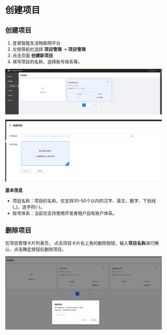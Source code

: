 # 创建项目

 ## 创建项目
 
1. 登录智能生活物联网平台
2. 左侧导航栏选择 **项目管理** -> **项目管理**
3. 点击页面 **创建新项目**
4. 填写项目的名称、选择账号体系等。

![项目管理](../../../../../image/IoT/IoT-Estate/Project-Manager/Manage-Project.png)


![创建项目](../../../../../image/IoT/IoT-Estate/Project-Manager/Create-Project.png)

**基本信息**

- 项目名称：项目的名称，仅支持30-50个以内的汉字、英文、数字、下划线(_)、连字符(-)。
- 账号体系：当前仅支持使用开发者租户自有账户体系。

 ## 删除项目

 在项目管理卡片列表页， 点击项目卡片右上角的删除按钮，输入**项目名称**进行确认，点击确定按钮后删除项目。

![删除项目](../../../../../image/IoT/IoT-Estate/Project-Manager/Delete-Project.png)

